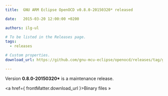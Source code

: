```yaml
---
title:  GNU ARM Eclipse OpenOCD v0.8.0-20150320* released

date:   2015-03-20 12:00:00 +0200

authors: ilg-ul

# To be listed in the Releases page.
tags:
  - releases

# Custom properties.
download_url: https://github.com/gnu-mcu-eclipse/openocd/releases/tag/gae-0.8.0-20150320/

---
```


Version **0.8.0-20150320\*** is a maintenance release.

<!-- truncate -->

<a href={ frontMatter.download_url }>Binary files »</a>

